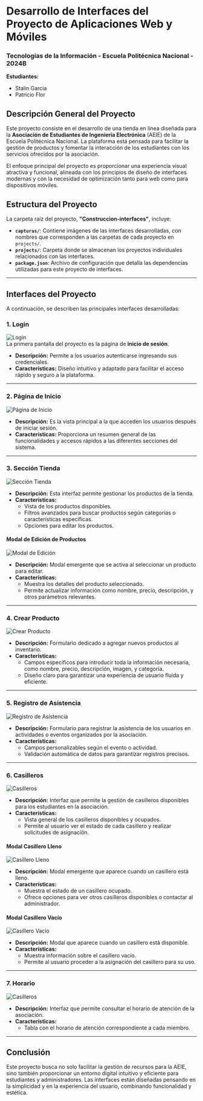 # Desarrollo de Interfaces del Proyecto de Aplicaciones Web y Móviles  
### Tecnologías de la Información - Escuela Politécnica Nacional - 2024B  

**Estudiantes:**  
- Stalin Garcia  
- Patricio Flor  

## **Descripción General del Proyecto**  
Este proyecto consiste en el desarrollo de una tienda en línea diseñada para la **Asociación de Estudiantes de Ingeniería Electrónica** (AEIE) de la Escuela Politécnica Nacional. La plataforma está pensada para facilitar la gestión de productos y fomentar la interacción de los estudiantes con los servicios ofrecidos por la asociación.  

El enfoque principal del proyecto es proporcionar una experiencia visual atractiva y funcional, alineada con los principios de diseño de interfaces modernas y con la necesidad de optimización tanto para web como para dispositivos móviles.

## **Estructura del Proyecto**  
La carpeta raíz del proyecto, **"Construccion-interfaces"**, incluye:  
- **`capturas/`**: Contiene imágenes de las interfaces desarrolladas, con nombres que corresponden a las carpetas de cada proyecto en `projects/`.  
- **`projects/`**: Carpeta donde se almacenan los proyectos individuales relacionados con las interfaces.  
- **`package.json`**: Archivo de configuración que detalla las dependencias utilizadas para este proyecto de interfaces.  

---

## **Interfaces del Proyecto**  
A continuación, se describen las principales interfaces desarrolladas:

### **1. Login**  
![Login](./Capturas/01-login.png)  
La primera pantalla del proyecto es la página de **inicio de sesión**.  
- **Descripción:** Permite a los usuarios autenticarse ingresando sus credenciales.  
- **Características:** Diseño intuitivo y adaptado para facilitar el acceso rápido y seguro a la plataforma.  

---

### **2. Página de Inicio**  
![Página de Inicio](./Capturas/02-inicio.png)  
- **Descripción:** Es la vista principal a la que acceden los usuarios después de iniciar sesión.  
- **Características:** Proporciona un resumen general de las funcionalidades y accesos rápidos a las diferentes secciones del sistema.  

---

### **3. Sección Tienda**  
![Sección Tienda](./Capturas/03-tienda.png)  
- **Descripción:** Esta interfaz permite gestionar los productos de la tienda.  
- **Características:**  
  - Vista de los productos disponibles.  
  - Filtros avanzados para buscar productos según categorías o características específicas.  
  - Opciones para editar los productos.  

#### **Modal de Edición de Productos**  
![Modal de Edición](./Capturas/03-tienda-modal.png)  
- **Descripción:** Modal emergente que se activa al seleccionar un producto para editar.  
- **Características:**  
  - Muestra los detalles del producto seleccionado.  
  - Permite actualizar información como nombre, precio, descripción, y otros parámetros relevantes.  

---

### **4. Crear Producto**  
![Crear Producto](./Capturas/04-crear-producto.png)  
- **Descripción:** Formulario dedicado a agregar nuevos productos al inventario.  
- **Características:**  
  - Campos específicos para introducir toda la información necesaria, como nombre, precio, descripción, imagen, y categoría.  
  - Diseño claro para garantizar una experiencia de usuario fluida y eficiente.  

---

### **5. Registro de Asistencia**  
![Registro de Asistencia](./Capturas/05-registro-asistencia.png)  
- **Descripción:** Formulario para registrar la asistencia de los usuarios en actividades o eventos organizados por la asociación.  
- **Características:**  
  - Campos personalizables según el evento o actividad.  
  - Validación automática de datos para garantizar registros precisos.  

---

### **6. Casilleros**  
![Casilleros](./Capturas/06-casilleros.png)  
- **Descripción:** Interfaz que permite la gestión de casilleros disponibles para los estudiantes en la asociación.  
- **Características:**  
  - Vista general de los casilleros disponibles y ocupados.  
  - Permite al usuario ver el estado de cada casillero y realizar solicitudes de asignación. 

#### **Modal Casillero Lleno**  
![Casillero Lleno](./Capturas/06-casilleros-casillero-lleno.png)  
- **Descripción:** Modal emergente que aparece cuando un casillero está lleno.  
- **Características:**  
  - Muestra el estado de un casillero ocupado.  
  - Ofrece opciones para ver otros casilleros disponibles o contactar al administrador.  

#### **Modal Casillero Vacío**  
![Casillero Vacío](./Capturas/06-casilleros-casillero-vacio.png)  
- **Descripción:** Modal que aparece cuando un casillero está disponible.  
- **Características:**  
  - Muestra información sobre el casillero vacío.  
  - Permite al usuario proceder a la asignación del casillero para su uso.

---

### **7. Horario**  
![Casilleros](./Capturas/07-horario.png)  
- **Descripción:** Interfaz que permite consultar el horario de atención de la asociación.  
- **Características:**  
  - Tabla con el horario de atención correspondiente a cada miembro. 

---

## **Conclusión**  
Este proyecto busca no solo facilitar la gestión de recursos para la AEIE, sino también proporcionar un entorno digital intuitivo y eficiente para estudiantes y administradores. Las interfaces están diseñadas pensando en la simplicidad y en la experiencia del usuario, combinando funcionalidad y estética.  
 
